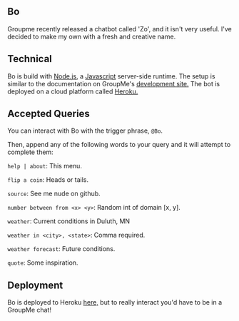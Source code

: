 ## Bo

Groupme recently released a chatbot called 'Zo', and it isn't very useful. I've decided to make my own with a fresh and creative name.

## Technical

Bo is build with [Node.js](https://nodejs.org/en/about/), a [Javascript](https://developer.mozilla.org/en-US/docs/Web/JavaScript/New_in_JavaScript/1.8.5) server-side runtime. The setup is similar to the documentation on GroupMe's [development site.](https://dev.groupme.com/tutorials/bots) The bot is deployed on a cloud platform called [Heroku.](https://devcenter.heroku.com/)

## Accepted Queries

You can interact with Bo with the trigger phrase, `@Bo`.

Then, append any of the following words to your query and it will attempt to complete them:

`help | about`: This menu.

`flip a coin`: Heads or tails.

`source`: See me nude on github.

`number between from <x> <y>`: Random int of domain [x, y].

`weather`: Current conditions in Duluth, MN

`weather in <city>, <state>`: Comma required.

`weather forecast`: Future conditions.

`quote`: Some inspiration.

## Deployment

Bo is deployed to Heroku [here,](https://groupme-ratbot.herokuapp.com/) but to really interact you'd have to be in a GroupMe chat!
